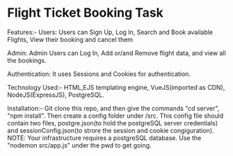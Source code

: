 # Flight Ticket Booking Task

Features:-
Users:
Users can Sign Up, Log In, Search and Book available Flights, View their booking and cancel them

Admin:
Admin Users can Log In, Add or/and Remove flight data, and view all the bookings.

Authentication:
It uses Sessions and Cookies for authentication.

Technology Used:-
HTML,EJS templating engine, VueJS(imported as CDN), NodeJS(ExpressJS), PostgreSQL.

Installation:-
Git clone this repo, and then give the commands "cd server", "npm install". Then create a config folder under /src.
This config file should contain two files, postgre.json(to hold the postgreSQL server credentials) and 
sessionConfig.json(to strore the session and cookie congiguration). NOTE: Your infrastructure requires a postgreSQL database.
Use the "nodemon src/app.js" under the pwd to get going.








